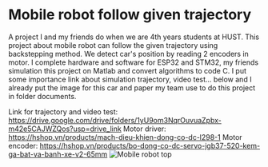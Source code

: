 # Mobile robot follow given trajectory
A project I and my friends do when we are 4th years students at HUST. This project about mobile robot can follow the given trajectory using backstepping method.
We detect car's position by reading 2 encoders in motor.
I complete hardware and software for ESP32 and STM32, my friends simulation this project on Matlab and convert algorithms to code C. 
I put some importance link about simulation trajectory, video test... below and I already put the image for this car and paper my team use to do this project in folder documents.

Link for trajectory and video test: https://drive.google.com/drive/folders/1yU9om3NqrOuvuaZpbx-m42e5CAJWZQos?usp=drive_link
Motor driver: https://hshop.vn/products/mach-dieu-khien-dong-co-dc-l298-1
Motor encoder: https://hshop.vn/products/bo-dong-co-dc-servo-jgb37-520-kem-ga-bat-va-banh-xe-v2-65mm
![Mobile robot top](https://github.com/Nhatkhongbuon/Mobilerobot/assets/138384438/967dd415-7301-4952-85ff-e49fcdc35436)
